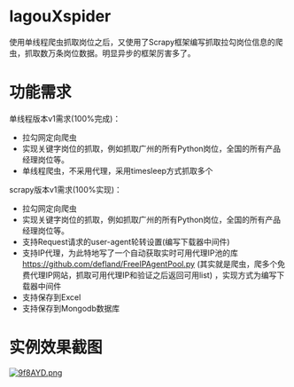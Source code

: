 # lagouXspider

使用单线程爬虫抓取岗位之后，又使用了Scrapy框架编写抓取拉勾岗位信息的爬虫，抓取数万条岗位数据。明显异步的框架厉害多了。

# 功能需求

单线程版本v1需求(100%完成)：

- 拉勾网定向爬虫
- 实现关键字岗位的抓取，例如抓取广州的所有Python岗位，全国的所有产品经理岗位等。
- 单线程爬虫，不采用代理，采用timesleep方式抓取多个

scrapy版本v1需求(100%实现)：

- 拉勾网定向爬虫
- 实现关键字岗位的抓取，例如抓取广州的所有Python岗位，全国的所有产品经理岗位等。
- 支持Request请求的user-agent轮转设置(编写下载器中间件)
- 支持IP代理，为此特地写了一个自动获取实时可用代理IP池的库 https://github.com/defland/FreeIPAgentPool.py (其实就是爬虫，爬多个免费代理IP网站，抓取可用代理IP和验证之后返回可用list) ，实现方式为编写下载器中间件
- 支持保存到Excel
- 支持保存到Mongodb数据库


# 实例效果截图

[![9f8AYD.png](https://s1.ax1x.com/2018/03/12/9f8AYD.png)](https://imgchr.com/i/9f8AYD)


